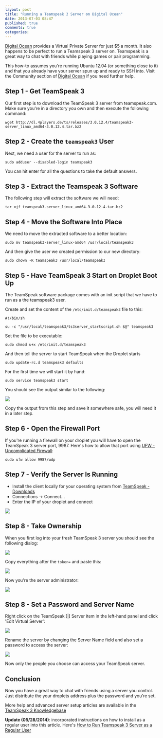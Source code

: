 ```yaml
---
layout: post
title: "Running a Teamspeak 3 Server on Digital Ocean"
date: 2013-07-03 08:47
published: true
comments: true
categories: 
---
```


[Digital Ocean](https://www.digitalocean.com/?refcode=d7c77f58d8de) provides a Virtual Private Server for just $5 a month. It also happens to be perfect to run a Teamspeak 3 server on. Teamspeak is a great way to chat with friends while playing games or pair programming.

This how-to assumes you're running Ubuntu 12.04 (or something close to it) and that you already have your server spun up and ready to SSH into. Visit the Community section of [Digital Ocean](https://www.digitalocean.com/?refcode=d7c77f58d8de) if you need further help.

## Step 1 - Get TeamSpeak 3 ##
Our first step is to download the TeamSpeak 3 server from teamspeak.com. Make sure you're in a directory you own and then execute the following command:

~~~
wget http://dl.4players.de/ts/releases/3.0.12.4/teamspeak3-server_linux_amd64-3.0.12.4.tar.bz2
~~~

## Step 2 - Create the `teamspeak3` User ##
Next, we need a user for the server to run as:

~~~
sudo adduser --disabled-login teamspeak3
~~~

You can hit enter for all the questions to take the default answers.
## Step 3 - Extract the Teamspeak 3 Software ##
The following step will extract the software we will need:

~~~
tar xjf teamspeak3-server_linux_amd64-3.0.12.4.tar.bz2
~~~

## Step 4 - Move the Software Into Place ##
We need to move the extracted software to a better location:

~~~
sudo mv teamspeak3-server_linux-amd64 /usr/local/teamspeak3
~~~

And then give the user we created permission to our new directory:

~~~
sudo chown -R teamspeak3 /usr/local/teamspeak3
~~~

## Step 5 - Have TeamSpeak 3 Start on Droplet Boot Up ##

The TeamSpeak software package comes with an init script that we have to run as a the teamspeak3 user.

Create and set the content of the `/etc/init.d/teamspeak3` file to this:

~~~
#!/bin/sh

su -c "/usr/local/teamspeak3/ts3server_startscript.sh $@" teamspeak3
~~~

Set the file to be executable:

~~~
sudo chmod u+x /etc/init.d/teamspeak3
~~~

And then tell the server to start TeamSpeak when the Droplet starts

~~~
sudo update-rc.d teamspeak3 defaults
~~~

For the first time we will start it by hand:

~~~
sudo service teamspeak3 start
~~~

You should see the output similar to the following:

![](2013-07-03-running-a-teamspeak-3-server-on-digital-ocean/ts3_img1.png)

Copy the output from this step and save it somewhere safe, you will need it in a later step.
## Step 6 - Open the Firewall Port ##

If you're running a firewall on your droplet you will have to open the TeamSpeak 3 server port, 9987. Here's how to allow that port using [UFW - Uncomplicated Firewall](https://help.ubuntu.com/community/UFW):

~~~
sudo ufw allow 9987/udp
~~~

## Step 7 - Verify the Server Is Running ##

* Install the client locally for your operating system from [TeamSpeak - Downloads](http://teamspeak.com/?page=downloads)
* Connections -> Connect…
* Enter the IP of your droplet and connect

![](2013-07-03-running-a-teamspeak-3-server-on-digital-ocean/ts3_img2.png)

## Step 8 - Take Ownership ##

When you first log into your fresh TeamSpeak 3 server you should see the following dialog:

![](2013-07-03-running-a-teamspeak-3-server-on-digital-ocean/ts3_img3.png)

Copy everything after the `token=` and paste this:

![](2013-07-03-running-a-teamspeak-3-server-on-digital-ocean/ts3_img4.png)

Now you're the server administrator:

![](2013-07-03-running-a-teamspeak-3-server-on-digital-ocean/ts3_img5.png)

## Step 8 - Set a Password and Server Name ##

Right click on the TeamSpeak ]|[ Server item in the left-hand panel and click 'Edit Virtual Server':

![](2013-07-03-running-a-teamspeak-3-server-on-digital-ocean/ts3_img6.png)

Rename the server by changing the Server Name field and also set a password to access the server:

![](2013-07-03-running-a-teamspeak-3-server-on-digital-ocean/ts3_img7.png)

Now only the people you choose can access your TeamSpeak server.

## Conclusion ##

Now you have a great way to chat with friends using a server you control. Just distribute the your droplets address plus the password and you're set.

More help and advanced server setup articles are available in the [TeamSpeak 3 Knowledgebase](https://support.teamspeakusa.com/index.php?/Knowledgebase/List/Index/10/english)

**Update (05/28/2014)**: incorporated instructions on how to install as a regular user into this article. Here's [How to Run Teamspeak 3 Server as a Regular User](/2014/05/28/running-teamspeak-3-server-as-a-regular-user/)
